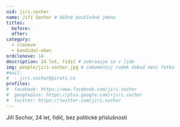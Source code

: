 ```yaml
---
uid: jiri.sochor
name: Jiří Sochor # běžně používáné jméno
titles:
  before: 
  after: 
category:
  - clenove
  - kandidat-obec
ordclenove: 14
description: 24 let, řidič # zobrazuje se v lide
img: people/jiri-sochor.jpg # zakomentuj radek dokud není fotka
#mail:
#  - jiri.sochor@pirati.cz
profiles:
#  facebook: https://www.facebook.com/jiri.sochor
#  googleplus: https://plus.google.com/+jiri.sochor
#  twitter: https://twitter.com/jiri.sochor
---
```


Jiří Sochor, 24 let, řidič, bez politické příslušnosti
